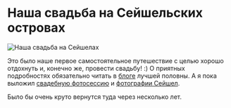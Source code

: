 # Наша свадьба на Сейшельских островах

![Наша свадьба на Сейшелах](http://img-fotki.yandex.ru/get/6407/84548385.18/0_a4f8b_848399e8_M)

Это было наше первое самостоятельное путешествие с целью хорошо отдохнуть и, конечно же, провести свадьбу! :) О приятных подробностях обязательно читать в <a href="http://yanoteg.blogspot.ru">блоге</a> лучшей половны. А я пока выложил <a href="http://fotki.yandex.ru/users/smatv33v/album/189190/?p=1">свадебную фотосессию</a> и <a href="http://fotki.yandex.ru/users/smatv33v/album/184479/">фотографии Сейшел</a>.

Было бы очень круто вернутся туда через несколько лет.